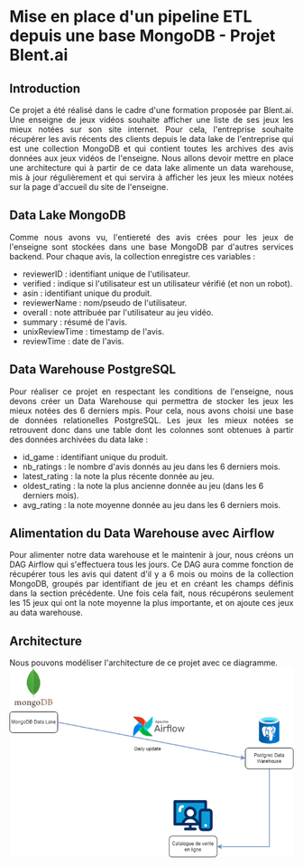# Mise en place d'un pipeline ETL depuis une base MongoDB - Projet Blent.ai

## Introduction
<p align="justify">Ce projet a été réalisé dans le cadre d'une formation proposée par Blent.ai. Une enseigne de jeux vidéos souhaite afficher une liste de ses jeux les mieux notées sur son site internet. Pour cela, l'entreprise souhaite récupérer les avis récents des clients depuis le data lake de l'entreprise qui est une collection MongoDB et qui contient toutes les archives des avis données aux jeux vidéos de l'enseigne. Nous allons devoir mettre en place une architecture qui à partir de ce data lake alimente un data warehouse, mis à jour régulièrement et qui servira à afficher les jeux les mieux notées sur la page d'accueil du site de l'enseigne.</p> 

## Data Lake MongoDB
<p align="justify">Comme nous avons vu, l'entiereté des avis crées pour les jeux de l'enseigne sont stockées dans une base MongoDB par d'autres services backend. Pour chaque avis, la collection enregistre ces variables :</p>

- reviewerID : identifiant unique de l'utilisateur.
- verified : indique si l'utilisateur est un utilisateur vérifié (et non un robot).
- asin : identifiant unique du produit.
- reviewerName : nom/pseudo de l'utilisateur.
- overall : note attribuée par l'utilisateur au jeu vidéo.
- summary : résumé de l'avis.
- unixReviewTime : timestamp de l'avis.
- reviewTime : date de l'avis.

## Data Warehouse PostgreSQL
<p align="justify">Pour réaliser ce projet en respectant les conditions de l'enseigne, nous devons créer un Data Warehouse qui permettra de stocker les jeux les mieux notées des 6 derniers mpis. Pour cela, nous avons choisi une base de données relationelles PostgreSQL. Les jeux les mieux notées se retrouvent donc dans une table dont les colonnes sont obtenues à partir des données archivées du data lake :</p>

- id_game : identifiant unique du produit.
- nb_ratings : le nombre d'avis donnés au jeu dans les 6 derniers mois.
- latest_rating : la note la plus récente donnée au jeu.
- oldest_rating : la note la plus ancienne donnée au jeu (dans les 6 derniers mois).
- avg_rating : la note moyenne donnée au jeu dans les 6 derniers mois.


## Alimentation du Data Warehouse avec Airflow
<p align="justify">Pour alimenter notre data warehouse et le maintenir à jour, nous créons un DAG Airflow qui s'effectuera tous les jours. Ce DAG aura comme fonction de récupérer tous les avis qui datent d'il y a 6 mois ou moins de la collection MongoDB, groupés par identifiant de jeu et en créant les champs définis dans la section précédente. Une fois cela fait, nous récupérons seulement les 15 jeux qui ont la note moyenne la plus importante, et on ajoute ces jeux au data warehouse.</p>

## Architecture
Nous pouvons modéliser l'architecture de ce projet avec ce diagramme.
![Diagramme d'architecture du projet](img/architecture_pipeline_etl_games.png)
